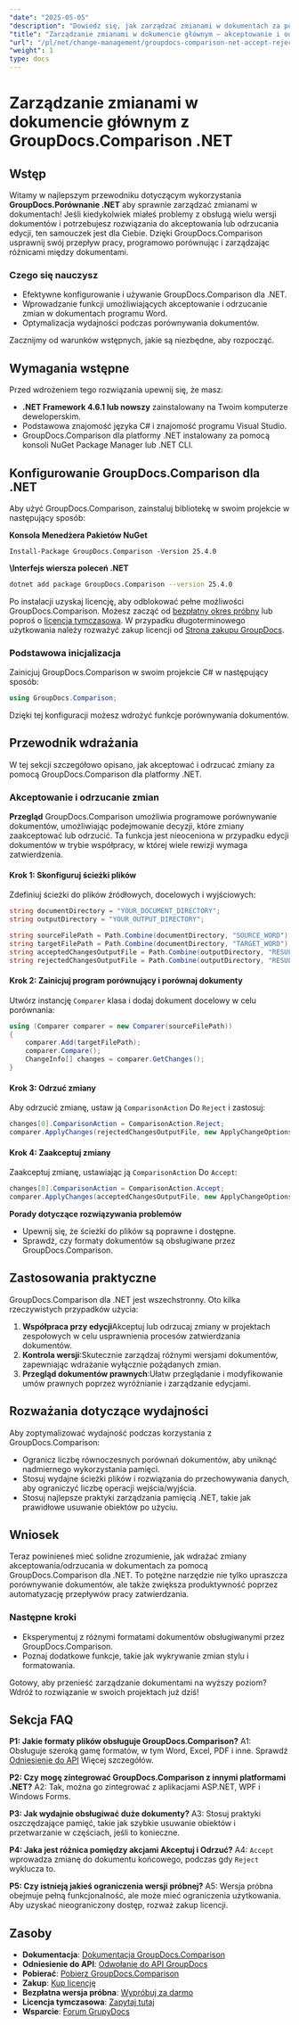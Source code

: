 ```yaml
---
"date": "2025-05-05"
"description": "Dowiedz się, jak zarządzać zmianami w dokumentach za pomocą GroupDocs.Comparison dla platformy .NET. Usprawnij swój przepływ pracy, programowo porównując, akceptując lub odrzucając zmiany w dokumentach programu Word."
"title": "Zarządzanie zmianami w dokumencie głównym — akceptowanie i odrzucanie edycji za pomocą GroupDocs.Comparison .NET"
"url": "/pl/net/change-management/groupdocs-comparison-net-accept-reject-changes/"
"weight": 1
type: docs
---
```

# Zarządzanie zmianami w dokumencie głównym z GroupDocs.Comparison .NET

## Wstęp

Witamy w najlepszym przewodniku dotyczącym wykorzystania **GroupDocs.Porównanie .NET** aby sprawnie zarządzać zmianami w dokumentach! Jeśli kiedykolwiek miałeś problemy z obsługą wielu wersji dokumentów i potrzebujesz rozwiązania do akceptowania lub odrzucania edycji, ten samouczek jest dla Ciebie. Dzięki GroupDocs.Comparison usprawnij swój przepływ pracy, programowo porównując i zarządzając różnicami między dokumentami.

### Czego się nauczysz
- Efektywne konfigurowanie i używanie GroupDocs.Comparison dla .NET.
- Wprowadzanie funkcji umożliwiających akceptowanie i odrzucanie zmian w dokumentach programu Word.
- Optymalizacja wydajności podczas porównywania dokumentów.

Zacznijmy od warunków wstępnych, jakie są niezbędne, aby rozpocząć.

## Wymagania wstępne
Przed wdrożeniem tego rozwiązania upewnij się, że masz:

- **.NET Framework 4.6.1 lub nowszy** zainstalowany na Twoim komputerze deweloperskim.
- Podstawowa znajomość języka C# i znajomość programu Visual Studio.
- GroupDocs.Comparison dla platformy .NET instalowany za pomocą konsoli NuGet Package Manager lub .NET CLI.

## Konfigurowanie GroupDocs.Comparison dla .NET

Aby użyć GroupDocs.Comparison, zainstaluj bibliotekę w swoim projekcie w następujący sposób:

**Konsola Menedżera Pakietów NuGet**
```
Install-Package GroupDocs.Comparison -Version 25.4.0
```

**\Interfejs wiersza poleceń .NET**
```bash
dotnet add package GroupDocs.Comparison --version 25.4.0
```

Po instalacji uzyskaj licencję, aby odblokować pełne możliwości GroupDocs.Comparison. Możesz zacząć od [bezpłatny okres próbny](https://releases.groupdocs.com/comparison/net/) lub poproś o [licencja tymczasowa](https://purchase.groupdocs.com/temporary-license/). W przypadku długoterminowego użytkowania należy rozważyć zakup licencji od [Strona zakupu GroupDocs](https://purchase.groupdocs.com/buy).

### Podstawowa inicjalizacja

Zainicjuj GroupDocs.Comparison w swoim projekcie C# w następujący sposób:

```csharp
using GroupDocs.Comparison;
```

Dzięki tej konfiguracji możesz wdrożyć funkcje porównywania dokumentów.

## Przewodnik wdrażania
W tej sekcji szczegółowo opisano, jak akceptować i odrzucać zmiany za pomocą GroupDocs.Comparison dla platformy .NET.

### Akceptowanie i odrzucanie zmian

**Przegląd**
GroupDocs.Comparison umożliwia programowe porównywanie dokumentów, umożliwiając podejmowanie decyzji, które zmiany zaakceptować lub odrzucić. Ta funkcja jest nieoceniona w przypadku edycji dokumentów w trybie współpracy, w której wiele rewizji wymaga zatwierdzenia.

#### Krok 1: Skonfiguruj ścieżki plików
Zdefiniuj ścieżki do plików źródłowych, docelowych i wyjściowych:

```csharp
string documentDirectory = "YOUR_DOCUMENT_DIRECTORY";
string outputDirectory = "YOUR_OUTPUT_DIRECTORY";

string sourceFilePath = Path.Combine(documentDirectory, "SOURCE_WORD");
string targetFilePath = Path.Combine(documentDirectory, "TARGET_WORD");
string acceptedChangesOutputFile = Path.Combine(outputDirectory, "RESULT_WITH_ACCEPTED_CHANGE_WORD");
string rejectedChangesOutputFile = Path.Combine(outputDirectory, "RESULT_WITH_REJECTED_CHANGE_WORD");
```

#### Krok 2: Zainicjuj program porównujący i porównaj dokumenty
Utwórz instancję `Comparer` klasa i dodaj dokument docelowy w celu porównania:

```csharp
using (Comparer comparer = new Comparer(sourceFilePath))
{
    comparer.Add(targetFilePath);
    comparer.Compare();
    ChangeInfo[] changes = comparer.GetChanges();
}
```

#### Krok 3: Odrzuć zmiany
Aby odrzucić zmianę, ustaw ją `ComparisonAction` Do `Reject` i zastosuj:

```csharp
changes[0].ComparisonAction = ComparisonAction.Reject;
comparer.ApplyChanges(rejectedChangesOutputFile, new ApplyChangeOptions { Changes = changes, SaveOriginalState = true });
```

#### Krok 4: Zaakceptuj zmiany
Zaakceptuj zmianę, ustawiając ją `ComparisonAction` Do `Accept`:

```csharp
changes[0].ComparisonAction = ComparisonAction.Accept;
comparer.ApplyChanges(acceptedChangesOutputFile, new ApplyChangeOptions { Changes = changes });
```

**Porady dotyczące rozwiązywania problemów**
- Upewnij się, że ścieżki do plików są poprawne i dostępne.
- Sprawdź, czy formaty dokumentów są obsługiwane przez GroupDocs.Comparison.

## Zastosowania praktyczne
GroupDocs.Comparison dla .NET jest wszechstronny. Oto kilka rzeczywistych przypadków użycia:

1. **Współpraca przy edycji**Akceptuj lub odrzucaj zmiany w projektach zespołowych w celu usprawnienia procesów zatwierdzania dokumentów.
2. **Kontrola wersji**:Skutecznie zarządzaj różnymi wersjami dokumentów, zapewniając wdrażanie wyłącznie pożądanych zmian.
3. **Przegląd dokumentów prawnych**:Ułatw przeglądanie i modyfikowanie umów prawnych poprzez wyróżnianie i zarządzanie edycjami.

## Rozważania dotyczące wydajności
Aby zoptymalizować wydajność podczas korzystania z GroupDocs.Comparison:
- Ogranicz liczbę równoczesnych porównań dokumentów, aby uniknąć nadmiernego wykorzystania pamięci.
- Stosuj wydajne ścieżki plików i rozwiązania do przechowywania danych, aby ograniczyć liczbę operacji wejścia/wyjścia.
- Stosuj najlepsze praktyki zarządzania pamięcią .NET, takie jak prawidłowe usuwanie obiektów po użyciu.

## Wniosek
Teraz powinieneś mieć solidne zrozumienie, jak wdrażać zmiany akceptowania/odrzucania w dokumentach za pomocą GroupDocs.Comparison dla .NET. To potężne narzędzie nie tylko upraszcza porównywanie dokumentów, ale także zwiększa produktywność poprzez automatyzację przepływów pracy zatwierdzania.

### Następne kroki
- Eksperymentuj z różnymi formatami dokumentów obsługiwanymi przez GroupDocs.Comparison.
- Poznaj dodatkowe funkcje, takie jak wykrywanie zmian stylu i formatowania.

Gotowy, aby przenieść zarządzanie dokumentami na wyższy poziom? Wdróż to rozwiązanie w swoich projektach już dziś!

## Sekcja FAQ
**P1: Jakie formaty plików obsługuje GroupDocs.Comparison?**
A1: Obsługuje szeroką gamę formatów, w tym Word, Excel, PDF i inne. Sprawdź [Odniesienie do API](https://reference.groupdocs.com/comparison/net/) Więcej szczegółów.

**P2: Czy mogę zintegrować GroupDocs.Comparison z innymi platformami .NET?**
A2: Tak, można go zintegrować z aplikacjami ASP.NET, WPF i Windows Forms.

**P3: Jak wydajnie obsługiwać duże dokumenty?**
A3: Stosuj praktyki oszczędzające pamięć, takie jak szybkie usuwanie obiektów i przetwarzanie w częściach, jeśli to konieczne.

**P4: Jaka jest różnica pomiędzy akcjami Akceptuj i Odrzuć?**
A4: `Accept` wprowadza zmianę do dokumentu końcowego, podczas gdy `Reject` wyklucza to.

**P5: Czy istnieją jakieś ograniczenia wersji próbnej?**
A5: Wersja próbna obejmuje pełną funkcjonalność, ale może mieć ograniczenia użytkowania. Aby uzyskać nieograniczony dostęp, rozważ zakup licencji.

## Zasoby
- **Dokumentacja**: [Dokumentacja GroupDocs.Comparison](https://docs.groupdocs.com/comparison/net/)
- **Odniesienie do API**: [Odwołanie do API GroupDocs](https://reference.groupdocs.com/comparison/net/)
- **Pobierać**: [Pobierz GroupDocs.Comparison](https://releases.groupdocs.com/comparison/net/)
- **Zakup**: [Kup licencję](https://purchase.groupdocs.com/buy)
- **Bezpłatna wersja próbna**: [Wypróbuj za darmo](https://releases.groupdocs.com/comparison/net/)
- **Licencja tymczasowa**: [Zapytaj tutaj](https://purchase.groupdocs.com/temporary-license/)
- **Wsparcie**: [Forum GrupyDocs](https://forum.groupdocs.com/c/comparison/)